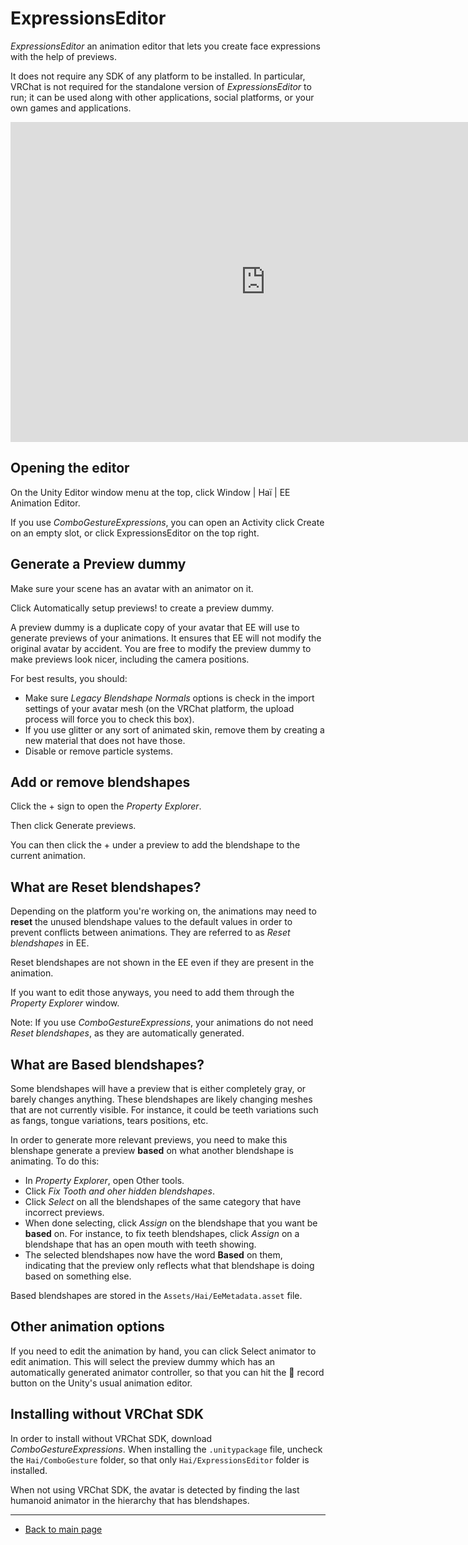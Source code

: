 # ExpressionsEditor

*ExpressionsEditor* an animation editor that lets you create face expressions with the help of previews.

It does not require any SDK of any platform to be installed. In particular, VRChat is not required for the standalone version of *ExpressionsEditor* to run; it can be used along with other applications, social platforms, or your own games and applications.

<iframe src="https://streamable.com/e/8ysn22?loop=0" width="816" height="512" frameborder="0" allowfullscreen></iframe>

## Opening the editor

On the Unity Editor window menu at the top, click <span class="hai-btn">Window | Haï | EE Animation Editor</span>.

If you use *ComboGestureExpressions*, you can open an Activity click <span class="hai-btn">Create</span> on an empty slot, or click <span class="hai-btn">ExpressionsEditor</span> on the top right.

## Generate a Preview dummy

Make sure your scene has an avatar with an animator on it.

Click <span class="hai-btn">Automatically setup previews!</span> to create a preview dummy.

A preview dummy is a duplicate copy of your avatar that EE will use to generate previews of your animations. It ensures that EE will not modify the original avatar by accident. You are free to modify the preview dummy to make previews look nicer, including the camera positions.

For best results, you should:

- Make sure *Legacy Blendshape Normals* options is check in the import settings of your avatar mesh (on the VRChat platform, the upload process will force you to check this box).
- If you use glitter or any sort of animated skin, remove them by creating a new material that does not have those.
- Disable or remove particle systems.

## Add or remove blendshapes

Click the <span class="hai-btn">+</span> sign to open the *Property Explorer*.

Then click <span class="hai-btn">Generate previews</span>.

You can then click the <span class="hai-btn">+</span> under a preview to add the blendshape to the current animation.

## What are Reset blendshapes?

Depending on the platform you're working on, the animations may need to **reset** the unused blendshape values to the default values in order to prevent conflicts between animations. They are referred to as *Reset blendshapes* in EE.

Reset blendshapes are not shown in the EE even if they are present in the animation.

If you want to edit those anyways, you need to add them through the *Property Explorer* window.

Note: If you use *ComboGestureExpressions*, your animations do not need *Reset blendshapes*, as they are automatically generated.

## What are Based blendshapes?

Some blendshapes will have a preview that is either completely gray, or barely changes anything. These blendshapes are likely changing meshes that are not currently visible. For instance, it could be teeth variations such as fangs, tongue variations, tears positions, etc.

In order to generate more relevant previews, you need to make this blenshape generate a preview **based** on what another blendshape is animating. To do this:

- In *Property Explorer*, open Other tools.
- Click *Fix Tooth and oher hidden blendshapes*.
- Click *Select* on all the blendshapes of the same category that have incorrect previews.
- When done selecting, click *Assign* on the blendshape that you want be **based** on. For instance, to fix teeth blendshapes, click *Assign* on a blendshape that has an open mouth with teeth showing.
- The selected blendshapes now have the word **Based** on them, indicating that the preview only reflects what that blendshape is doing based on something else.

Based blendshapes are stored in the `Assets/Hai/EeMetadata.asset` file.

## Other animation options

If you need to edit the animation by hand, you can click <span class="hai-btn">Select animator to edit animation</span>. This will select the preview dummy which has an automatically generated animator controller, so that you can hit the 🔴 record button on the Unity's usual animation editor.

## Installing without VRChat SDK

In order to install without VRChat SDK, download *ComboGestureExpressions*. When installing the `.unitypackage` file, uncheck the `Hai/ComboGesture` folder, so that only `Hai/ExpressionsEditor` folder is installed.

When not using VRChat SDK, the avatar is detected by finding the last humanoid animator in the hierarchy that has blendshapes.

---

- [Back to main page](index.md)
